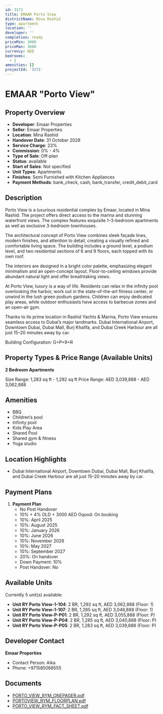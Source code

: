 ```yaml
---
id: 3171
title: EMAAR Porto View
districtName: Mina Rashid
type: apartment
location: ''
developer: ''
completion: ready
priceMin: 3000
priceMax: 3600
currency: AED
bedrooms:
  - 1
amenities: []
projectId: '3171'
---
```


# EMAAR "Porto View"

## Property Overview
- **Developer**: Emaar Properties
- **Seller**: Emaar Properties
- **Location**: Mina Rashid
- **Handover Date**: 31 October 2028
- **Service Charge**: 23%
- **Commission**: 0% - 4%
- **Type of Sale**: Off-plan
- **Status**: available
- **Start of Sales**: Not specified
- **Unit Types**: Apartments
- **Finishes**: Semi Furnished with Kitchen Appliances
- **Payment Methods**: bank_check, cash, bank_transfer, credit_debit_card

## Description
Porto View is a luxurious residential complex by Emaar, located in Mina Rashid. The project offers direct access to the marina and stunning waterfront views. The complex features exquisite 1–3-bedroom apartments as well as exclusive 3-bedroom townhouses.

The architectural concept of Porto View combines sleek façade lines, modern finishes, and attention to detail, creating a visually refined and comfortable living space. The building includes a ground level, a podium level, and two residential sections of 6 and 9 floors, each topped with its own roof.

The interiors are designed in a bright color palette, emphasizing elegant minimalism and an open-concept layout. Floor-to-ceiling windows provide abundant natural light and offer breathtaking views.

At Porto View, luxury is a way of life. Residents can relax in the infinity pool overlooking the harbor, work out in the state-of-the-art fitness center, or unwind in the lush green podium gardens. Children can enjoy dedicated play areas, while outdoor enthusiasts have access to barbecue zones and an open-air gym.

Thanks to its prime location in Rashid Yachts & Marina, Porto View ensures seamless access to Dubai’s major landmarks. Dubai International Airport, Downtown Dubai, Dubai Mall, Burj Khalifa, and Dubai Creek Harbour are all just 15–20 minutes away by car.

Building Configuration: G+P+9+R

## Property Types & Price Range (Available Units)
**2 Bedroom Apartments**

Size Range: 1,283 sq ft - 1,292 sq ft
Price Range: AED 3,039,888 - AED 3,062,888

## Amenities
- BBQ
- Children’s pool
- Infinity pool
- Kids Play Area
- Shared Pool
- Shared gym & fitness
- Yoga studio

## Location Highlights
- Dubai International Airport, Downtown Dubai, Dubai Mall, Burj Khalifa, and Dubai Creek Harbour are all just 15–20 minutes away by car.

## Payment Plans
1. **Payment Plan**
   - No Post Handover
   - 10% + 4% DLD + 3000 AED Oqood: On booking
   - 10%: April 2025
   - 10%: August 2025
   - 10%: January 2026
   - 10%: June 2026
   - 10%: November 2026
   - 10%: May 2027
   - 10%: September 2027
   - 20%: On handover
   - Down Payment: 10%
   - Post Handover: No

## Available Units
Currently 5 unit(s) available:
- **Unit RY Porto View-1-104**: 2 BR, 1,292 sq ft, AED 3,062,888 (Floor: 1)
- **Unit RY Porto View-1-107**: 2 BR, 1,285 sq ft, AED 3,046,888 (Floor: 1)
- **Unit RY Porto View-P-P01**: 2 BR, 1,292 sq ft, AED 3,055,888 (Floor: P)
- **Unit RY Porto View-P-P04**: 2 BR, 1,285 sq ft, AED 3,040,888 (Floor: P)
- **Unit RY Porto View-P-P05**: 2 BR, 1,283 sq ft, AED 3,039,888 (Floor: P)

## Developer Contact
**Emaar Properties**
- Contact Person: Aika
- Phone: +971585068555

## Documents
- [PORTO_VIEW_RYM_ONEPAGER.pdf](https://cdn.geniemap.net/2024/09/26/cLUiIyG53sx1YdRx1ot45Q5FUwl7crthHW5wBFRs.pdf)
- [PORTOVIEW_RYM_FLOORPLAN.pdf](https://cdn.geniemap.net/2024/09/26/NFNxDQJ1WJbAahcmnZbLKxpEpqo40rPJkUhWbrhy.pdf)
- [PORTO_VIEW_RYM_FACT_SHEET.pdf](https://cdn.geniemap.net/2024/09/26/PjEarrWPqxVcfsLZNhZI5o6Bw9GDFtlFHEDVC7HH.pdf)
